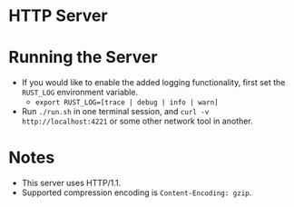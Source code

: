 # HTTP Server

# Running the Server

- If you would like to enable the added logging functionality, first set the `RUST_LOG` environment variable.
    - `export RUST_LOG=[trace | debug | info | warn]`
- Run `./run.sh` in one terminal session, and `curl -v http://localhost:4221`
  or some other network tool in another.

# Notes

- This server uses HTTP/1.1.
- Supported compression encoding is `Content-Encoding: gzip`.
